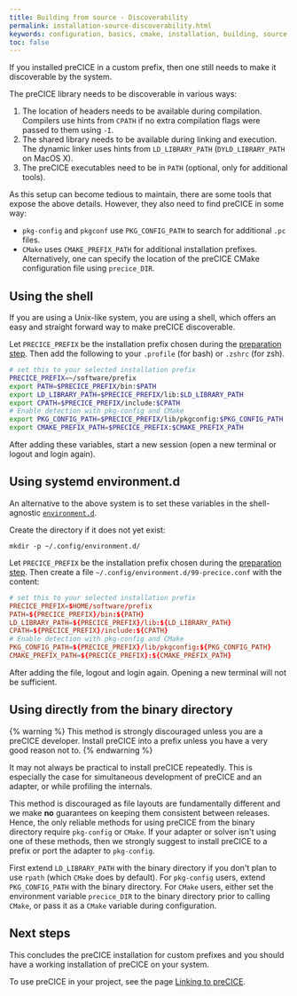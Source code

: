 ```yaml
---
title: Building from source - Discoverability
permalink: installation-source-discoverability.html
keywords: configuration, basics, cmake, installation, building, source, bash, profile
toc: false
---
```


If you installed preCICE in a custom prefix, then one still needs to make it discoverable by the system.

The preCICE library needs to be discoverable in various ways:

1. The location of headers needs to be available during compilation.
   Compilers use hints from `CPATH` if no extra compilation flags were passed to them using `-I`.
2. The shared library needs to be available during linking and execution.
   The dynamic linker uses hints from `LD_LIBRARY_PATH` (`DYLD_LIBRARY_PATH` on MacOS X).
3. The preCICE executables need to be in `PATH` (optional, only for additional tools).

As this setup can become tedious to maintain, there are some tools that expose the above details.
However, they also need to find preCICE in some way:

* `pkg-config` and `pkgconf` use `PKG_CONFIG_PATH` to search for additional `.pc` files.
* `CMake` uses `CMAKE_PREFIX_PATH` for additional installation prefixes.
  Alternatively, one can specify the location of the preCICE CMake configuration file using `precice_DIR`.

## Using the shell

If you are using a Unix-like system, you are using a shell, which offers an easy and straight forward way to make preCICE discoverable.

Let `PRECICE_PREFIX` be the installation prefix chosen during the [preparation step](installation-source-preparation#installation-prefix).
Then add the following to your `.profile` (for bash) or `.zshrc` (for zsh).

```bash
# set this to your selected installation prefix
PRECICE_PREFIX=~/software/prefix
export PATH=$PRECICE_PREFIX/bin:$PATH
export LD_LIBRARY_PATH=$PRECICE_PREFIX/lib:$LD_LIBRARY_PATH
export CPATH=$PRECICE_PREFIX/include:$CPATH
# Enable detection with pkg-config and CMake
export PKG_CONFIG_PATH=$PRECICE_PREFIX/lib/pkgconfig:$PKG_CONFIG_PATH
export CMAKE_PREFIX_PATH=$PRECICE_PREFIX:$CMAKE_PREFIX_PATH
```

After adding these variables, start a new session (open a new terminal or logout and login again).

## Using systemd environment.d

An alternative to the above system is to set these variables in the shell-agnostic [`environment.d`](https://www.man7.org/linux/man-pages/man5/environment.d.5.html).

Create the directory if it does not yet exist:

```terminal
mkdir -p ~/.config/environment.d/
```

Let `PRECICE_PREFIX` be the installation prefix chosen during the [preparation step](installation-source-preparation#installation-prefix).
Then create a file `~/.config/environment.d/99-precice.conf` with the content:

```conf
# set this to your selected installation prefix
PRECICE_PREFIX=$HOME/software/prefix
PATH=${PRECICE_PREFIX}/bin:${PATH}
LD_LIBRARY_PATH=${PRECICE_PREFIX}/lib:${LD_LIBRARY_PATH}
CPATH=${PRECICE_PREFIX}/include:${CPATH}
# Enable detection with pkg-config and CMake
PKG_CONFIG_PATH=${PRECICE_PREFIX}/lib/pkgconfig:${PKG_CONFIG_PATH}
CMAKE_PREFIX_PATH=${PRECICE_PREFIX}:${CMAKE_PREFIX_PATH}
```

After adding the file, logout and login again. Opening a new terminal will not be sufficient.

## Using directly from the binary directory

{% warning %}
This method is strongly discouraged unless you are a preCICE developer.
Install preCICE into a prefix unless you have a very good reason not to.
{% endwarning %}

It may not always be practical to install preCICE repeatedly.
This is especially the case for simultaneous development of preCICE and an adapter, or while profiling the internals.

This method is discouraged as file layouts are fundamentally different and we make **no** guarantees on keeping them consistent between releases.
Hence, the only reliable methods for using preCICE from the binary directory require `pkg-config` or `CMake`.
If your adapter or solver isn't using one of these methods, then we strongly suggest to install preCICE to a prefix or port the adapter to `pkg-config`.

First extend `LD_LIBRARY_PATH` with the binary directory if you don't plan to use `rpath` (which `CMake` does by default).
For `pkg-config` users, extend `PKG_CONFIG_PATH` with the binary directory.
For `CMake` users, either set the environment variable `precice_DIR` to the binary directory prior to calling `CMake`, or pass it as a `CMake` variable during configuration.

## Next steps

This concludes the preCICE installation for custom prefixes and you should have a working installation of preCICE on your system.

To use preCICE in your project, see the page [Linking to preCICE](installation-linking).

